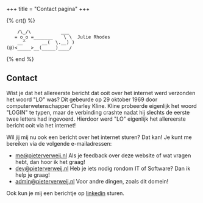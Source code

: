 +++
title = "Contact pagina"
+++

{% crt() %}

```
    /\_/\           ___
   = o_o =_______    \ \  Julie Rhodes
    __^      __(  \.__) )
(@)<_____>__(_____)____/
```

{% end %}

## Contact

Wist je dat het allereerste bericht dat ooit over het internet werd verzonden het woord "LO" was? Dit gebeurde op 29 oktober 1969 door computerwetenschapper Charley Kline. Kline probeerde eigenlijk het woord "LOGIN" te typen, maar de verbinding crashte nadat hij slechts de eerste twee letters had ingevoerd. Hierdoor werd "LO" eigenlijk het allereerste bericht ooit via het internet!

Wil jij mij nu ook een bericht over het internet sturen? Dat kan! Je kunt me bereiken via de volgende e-mailadressen:

- [me@pieterverweij.nl](mailto:me@pieterverweij.nl) Als je feedback over deze website of wat vragen hebt, dan hoor ik het graag!
- [dev@pieterverweij.nl](mailto:dev@pieterverweij.nl) Heb je iets nodig rondom IT of Software? Dan ik help je graag!
- [admin@pieterverweij.nl](mailto:admin@pieterverweij.nl) Voor andre dingen, zoals dit domein!

Ook kun je mij een berichtje op [linkedin](https://www.linkedin.com/in/pieter-verweij-43589625a/) sturen.
